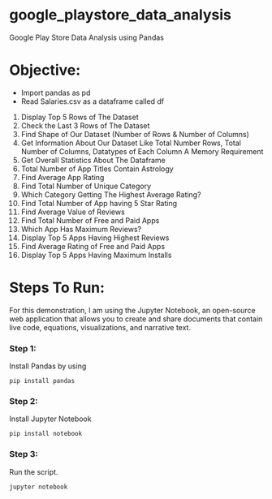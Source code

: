 # google_playstore_data_analysis
Google Play Store Data Analysis using Pandas 

# Objective:
* Import pandas as pd
* Read Salaries.csv as a dataframe called df
1. Display Top 5 Rows of The Dataset
2. Check the Last 3 Rows of The Dataset
3. Find Shape of Our Dataset (Number of Rows & Number of Columns)
4. Get Information About Our Dataset Like Total Number Rows, Total Number of Columns, Datatypes of Each Column A
   Memory Requirement
5. Get Overall Statistics About The Dataframe
6. Total Number of App Titles Contain Astrology
7. Find Average App Rating
8.  Find Total Number of Unique Category
9. Which Category Getting The Highest Average Rating?
10. Find Total Number of App having 5 Star Rating
11. Find Average Value of Reviews
12. Find Total Number of Free and Paid Apps
13.  Which App Has Maximum Reviews?
14. Display Top 5 Apps Having Highest Reviews
15. Find Average Rating of Free and Paid Apps
16. Display Top  5 Apps Having Maximum Installs

# Steps To Run:
For this demonstration, I am using the Jupyter Notebook, an open-source web application that allows you to create and share documents that contain live code, equations, visualizations, and narrative text.

### Step 1:
Install Pandas by using
```
pip install pandas
```

### Step 2:
Install Jupyter Notebook
```
pip install notebook
```
### Step 3:
Run the script.
```
jupyter notebook
```

